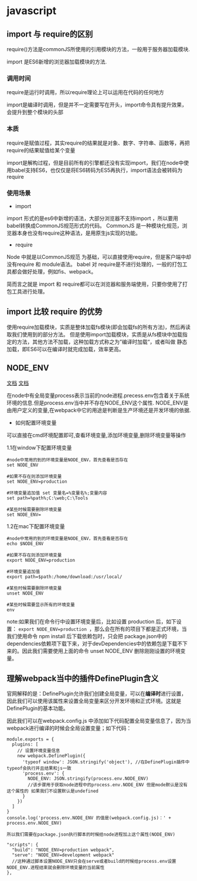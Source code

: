 # javascript

## import 与 require的区别

require()方法是commonJS所使用的引用模块的方法，一般用于服务器加载模块.

import 是ES6新增的浏览器加载模块的方法.

### 调用时间

require是运行时调用，所以require理论上可以运用在代码的任何地方

import是编译时调用，但是并不一定需要写在开头，import命令具有提升效果，会提升到整个模块的头部

### 本质

require是赋值过程，其实require的结果就是对象、数字、字符串、函数等，再把require的结果赋值给某个变量

import是解构过程，但是目前所有的引擎都还没有实现import，我们在node中使用babel支持ES6，也仅仅是将ES6转码为ES5再执行，import语法会被转码为require

### 使用场景

- import

import 形式的是es6中新增的语法，大部分浏览器不支持import ，所以要用babel转换成CommonJS规范形式的代码。
CommonJS 是一种模块化规范，浏览器本身也没有require这种语法，是用原生js实现的功能。

- require

Node 中就是以CommonJS规范 为基础，可以直接使用require，但是客户端中却没有require 和 module语法。
babel 对 require是不进行处理的，一般的打包工具都会做好处理，例如fis、webpack。

简而言之就是 import 和 require都可以在浏览器和服务端使用，只要你使用了打包工具进行处理。

## import 比较 require 的优势

使用require加载模块，实质是整体加载fs模块(即会加载fs的所有方法)，然后再读取我们使用到的部分方法。
但是使用import加载模块，实质是从fs模块中加载指定的方法，其他方法不加载，这种加载方式称之为”编译时加载“，或者叫做
静态加载，即ES6可以在编译时就完成加载，效率更高。

## NODE_ENV

[文档](https://www.cnblogs.com/tugenhua0707/p/9780621.html)
[文档](https://www.jianshu.com/p/c8f9c61c2f20)

在node中有全局变量process表示当前的node进程.precess.env包含着关于系统环境的信息.但是process.env当中并不存在NODE_ENV这个属性.
NODE_ENV是由用户定义的变量,在webpack中它的用途是判断是生产环境还是开发环境的依据.

- 如何配置环境变量

可以直接在cmd环境配置即可,查看环境变量,添加环境变量,删除环境变量等操作

1.1在window下配置环境变量

```
#node中常用的到的环境变量是NODE_ENV，首先查看是否存在
set NODE_ENV

#如果不存在则添加环境变量
set NODE_ENV=production

#环境变量追加值 set 变量名=%变量名%;变量内容
set path=%path%;C:\web;C:\Tools

#某些时候需要删除环境变量
set NODE_ENV=
```

1.2在mac下配置环境变量

```
#node中常用的到的环境变量是NODE_ENV，首先查看是否存在
echo $NODE_ENV

#如果不存在则添加环境变量
export NODE_ENV=production

#环境变量追加值
export path=$path:/home/download:/usr/local/

#某些时候需要删除环境变量
unset NODE_ENV

#某些时候需要显示所有的环境变量
env
```

note:如果我们在命令行中设置环境变量后，比如设置 production 后，如下设置：
`export NODE_ENV=production `，那么会在所有的项目下都是正式环境，当我们使用命令 npm install 后下载依赖包时，只会把 package.json中的dependencies依赖项下载下来，对于devDependencies中的依赖包是下载不下来的。因此我们需要使用上面的命令 unset NODE_ENV 删除刚刚设置的环境变量。

## 理解webpack当中的插件DefinePlugin含义

官网解释的是：DefinePlugin允许我们创建全局变量，可以在**编译时**进行设置，因此我们可以使用该属性来设置全局变量来区分开发环境和正式环境。这就是 DefinePlugin的基本功能。

因此我们可以在webpack.config.js 中添加如下代码配置全局变量信息了，因为当webpack进行编译的时候会全局设置变量；如下代码：
```
module.exports = {
  plugins: [
    // 设置环境变量信息
    new webpack.DefinePlugin({
      'typeof window': JSON.stringify('object'), //在DefinePlugin插件中typeof会执行并且结果和js一致
      'process.env': {
        NODE_ENV: JSON.stringify(process.env.NODE_ENV)
        //该步骤用于获取node进程中的process.env.NODE_ENV 但是mode默认是没有这个属性的 如果我们不设置默认是undefined
      }
    })
  ]
}
console.log('process.env.NODE_ENV 的值是(webpack.config.js)：' + process.env.NODE_ENV)

所以我们需要在package.json执行脚本的时候给node进程加上这个属性(NODE_ENV)

"scripts": {
  "build": "NODE_ENV=production webpack",
  "serve": "NODE_ENV=development webpack"
  //这种通过脚本设置NODE_ENV只会在serve或者build的时候给process.env设置NODE_ENV.进程结束就会删除环境变量的当前属性
},
```